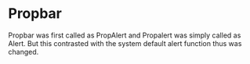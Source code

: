# Propbar
Propbar was first called as PropAlert and Propalert was simply called as Alert. But this contrasted with the system default alert function thus was changed.
